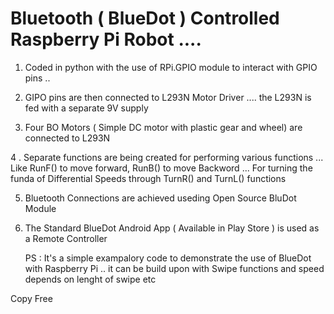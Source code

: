 # Bluetooth ( BlueDot ) Controlled Raspberry Pi Robot ....

1. Coded in python with the use of RPi.GPIO module to interact with  GPIO pins ..

2.  GIPO pins are then connected to L293N Motor Driver .... the L293N is fed with a separate 9V supply

3.  Four BO Motors ( Simple DC motor with plastic gear and wheel) are connected to L293N 

4 . Separate functions are being created for performing various functions ... 
      Like RunF() to move forward, RunB() to move Backword ...
      For turning the funda of Differential Speeds through TurnR() and TurnL() functions 
      
5. Bluetooth Connections are achieved useding Open Source BluDot Module 

6. The Standard  BlueDot Android App ( Available in Play Store )  is used as a Remote Controller



   PS : It's a simple exampalory code to demonstrate the use of BlueDot with Raspberry Pi .. it can be build upon with Swipe functions and speed depends on lenght of swipe  etc 

Copy Free
